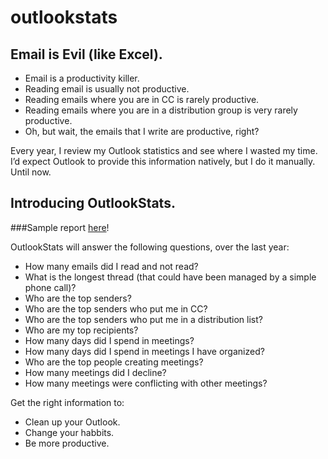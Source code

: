 # outlookstats

## Email is Evil (like Excel).
- Email is a productivity killer.
- Reading email is usually not productive.
- Reading emails where you are in CC is rarely productive.
- Reading emails where you are in a distribution group is very rarely productive.
- Oh, but wait, the emails that I write are productive, right?

 
Every year, I review my Outlook statistics and see where I wasted my time. I’d expect Outlook to provide this information natively, but I do it manually. Until now. 

## Introducing OutlookStats.

###Sample report [here](https://securityrabbits.com/outlookstats.html)! 

OutlookStats will answer the following questions, over the last year:
- How many emails did I read and not read?
- What is the longest thread (that could have been managed by a simple phone call)?
- Who are the top senders?
- Who are the top senders who put me in CC?
- Who are the top senders who put me in a distribution list?
- Who are my top recipients?
- How many days did I spend in meetings?
- How many days did I spend in meetings I have organized?
- Who are the top people creating meetings?
- How many meetings did I decline?
- How many meetings were conflicting with other meetings?

Get the right information to:
- Clean up your Outlook.
- Change your habbits.
- Be more productive.
